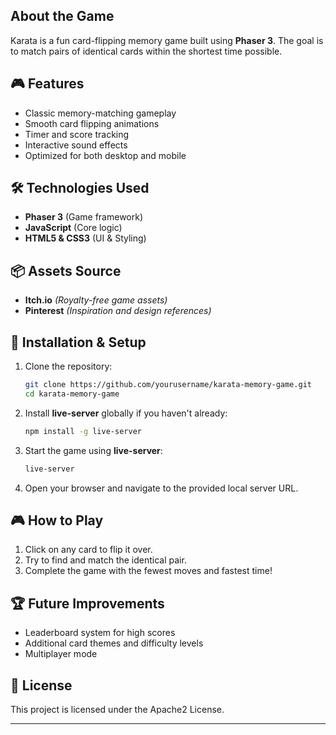 ## About the Game
Karata is a fun card-flipping memory game built using **Phaser 3**. The goal is to match pairs of identical cards within the shortest time possible.

## 🎮 Features
- Classic memory-matching gameplay
- Smooth card flipping animations
- Timer and score tracking
- Interactive sound effects
- Optimized for both desktop and mobile

## 🛠️ Technologies Used
- **Phaser 3** (Game framework)
- **JavaScript** (Core logic)
- **HTML5 & CSS3** (UI & Styling)

## 📦 Assets Source
- **Itch.io** *(Royalty-free game assets)*
- **Pinterest** *(Inspiration and design references)*

## 🚀 Installation & Setup
1. Clone the repository:
   ```sh
   git clone https://github.com/yourusername/karata-memory-game.git
   cd karata-memory-game
   ```
2. Install **live-server** globally if you haven't already:
   ```sh
   npm install -g live-server
   ```
3. Start the game using **live-server**:
   ```sh
   live-server
   ```
4. Open your browser and navigate to the provided local server URL.

## 🎮 How to Play
1. Click on any card to flip it over.
2. Try to find and match the identical pair.
3. Complete the game with the fewest moves and fastest time!

## 🏆 Future Improvements
- Leaderboard system for high scores
- Additional card themes and difficulty levels
- Multiplayer mode

## 📜 License
This project is licensed under the Apache2 License.

---




